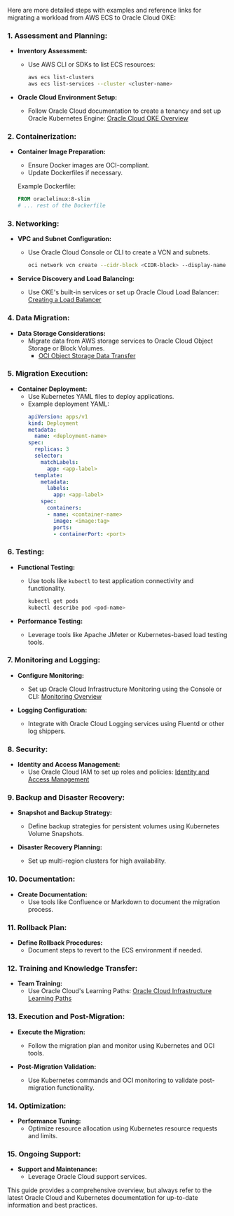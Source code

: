 Here are more detailed steps with examples and reference links for migrating a workload from AWS ECS to Oracle Cloud OKE:

### 1. **Assessment and Planning:**

   - **Inventory Assessment:**
     - Use AWS CLI or SDKs to list ECS resources:
       ```bash
       aws ecs list-clusters
       aws ecs list-services --cluster <cluster-name>
       ```

   - **Oracle Cloud Environment Setup:**
     - Follow Oracle Cloud documentation to create a tenancy and set up Oracle Kubernetes Engine: [Oracle Cloud OKE Overview](https://docs.oracle.com/en-us/iaas/Content/ContEng/Concepts/contengoverview.htm)

### 2. **Containerization:**

   - **Container Image Preparation:**
     - Ensure Docker images are OCI-compliant.
     - Update Dockerfiles if necessary.

     Example Dockerfile:
     ```Dockerfile
     FROM oraclelinux:8-slim
     # ... rest of the Dockerfile
     ```

### 3. **Networking:**

   - **VPC and Subnet Configuration:**
     - Use Oracle Cloud Console or CLI to create a VCN and subnets.
       ```bash
       oci network vcn create --cidr-block <CIDR-block> --display-name <vcn-name> --compartment-id <compartment-id>
       ```

   - **Service Discovery and Load Balancing:**
     - Use OKE's built-in services or set up Oracle Cloud Load Balancer: [Creating a Load Balancer](https://docs.oracle.com/en-us/iaas/Content/Balance/Tasks/creatingloadbalancer.htm)

### 4. **Data Migration:**

   - **Data Storage Considerations:**
     - Migrate data from AWS storage services to Oracle Cloud Object Storage or Block Volumes.
       - [OCI Object Storage Data Transfer](https://docs.oracle.com/en-us/iaas/Content/Object/Tasks/managingtransferpackages.htm)

### 5. **Migration Execution:**

   - **Container Deployment:**
     - Use Kubernetes YAML files to deploy applications.
     - Example deployment YAML:
       ```yaml
       apiVersion: apps/v1
       kind: Deployment
       metadata:
         name: <deployment-name>
       spec:
         replicas: 3
         selector:
           matchLabels:
             app: <app-label>
         template:
           metadata:
             labels:
               app: <app-label>
           spec:
             containers:
             - name: <container-name>
               image: <image:tag>
               ports:
               - containerPort: <port>
       ```

### 6. **Testing:**

   - **Functional Testing:**
     - Use tools like `kubectl` to test application connectivity and functionality.
       ```bash
       kubectl get pods
       kubectl describe pod <pod-name>
       ```

   - **Performance Testing:**
     - Leverage tools like Apache JMeter or Kubernetes-based load testing tools.

### 7. **Monitoring and Logging:**

   - **Configure Monitoring:**
     - Set up Oracle Cloud Infrastructure Monitoring using the Console or CLI: [Monitoring Overview](https://docs.oracle.com/en-us/iaas/Content/Monitor/Concepts/monitoroverview.htm)

   - **Logging Configuration:**
     - Integrate with Oracle Cloud Logging services using Fluentd or other log shippers.

### 8. **Security:**

   - **Identity and Access Management:**
     - Use Oracle Cloud IAM to set up roles and policies: [Identity and Access Management](https://docs.oracle.com/en-us/iaas/Content/Identity/Concepts/identityoverview.htm)

### 9. **Backup and Disaster Recovery:**

   - **Snapshot and Backup Strategy:**
     - Define backup strategies for persistent volumes using Kubernetes Volume Snapshots.

   - **Disaster Recovery Planning:**
     - Set up multi-region clusters for high availability.

### 10. **Documentation:**

   - **Create Documentation:**
     - Use tools like Confluence or Markdown to document the migration process.

### 11. **Rollback Plan:**

   - **Define Rollback Procedures:**
     - Document steps to revert to the ECS environment if needed.

### 12. **Training and Knowledge Transfer:**

   - **Team Training:**
     - Use Oracle Cloud's Learning Paths: [Oracle Cloud Infrastructure Learning Paths](https://education.oracle.com/learning-paths)

### 13. **Execution and Post-Migration:**

   - **Execute the Migration:**
     - Follow the migration plan and monitor using Kubernetes and OCI tools.

   - **Post-Migration Validation:**
     - Use Kubernetes commands and OCI monitoring to validate post-migration functionality.

### 14. **Optimization:**

   - **Performance Tuning:**
     - Optimize resource allocation using Kubernetes resource requests and limits.

### 15. **Ongoing Support:**

   - **Support and Maintenance:**
     - Leverage Oracle Cloud support services.

This guide provides a comprehensive overview, but always refer to the latest Oracle Cloud and Kubernetes documentation for up-to-date information and best practices.
